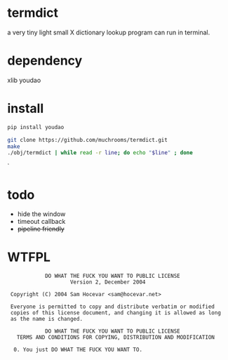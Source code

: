 # termdict
a very tiny light small X dictionary lookup program can run in terminal.

# dependency

xlib
youdao

# install

```bash
pip install youdao

git clone https://github.com/muchrooms/termdict.git
make
./obj/termdict | while read -r line; do echo "$line" ; done
```
`
# todo

* hide the window
* timeout callback
* ~~pipeline friendly~~

# WTFPL

```
            DO WHAT THE FUCK YOU WANT TO PUBLIC LICENSE
                    Version 2, December 2004

 Copyright (C) 2004 Sam Hocevar <sam@hocevar.net>

 Everyone is permitted to copy and distribute verbatim or modified
 copies of this license document, and changing it is allowed as long
 as the name is changed.

            DO WHAT THE FUCK YOU WANT TO PUBLIC LICENSE
   TERMS AND CONDITIONS FOR COPYING, DISTRIBUTION AND MODIFICATION

  0. You just DO WHAT THE FUCK YOU WANT TO.
```
